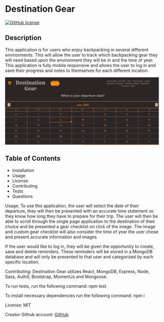 
  # Destination Gear
  [![GitHub license](https://img.shields.io/badge/license-MIT-blue.svg)](https://github.com/tsbolty/destination-gear)
  
  ## Description
  This application is for users who enjoy backpacking in several different environments. This will allow the user to track which backpacking gear they will need based upon the environment they will be in and the time of year. This application is fully mobile responsive and allows the user to log in and save their progress and notes to themselves for each different location.

  ![destination gear photo](./destination-gear-snippet.PNG)

  ## Table of Contents

  * Installation
  * Usage
  * License
  * Contributing
  * Tests
  * Questions
  
  Usage: 
  To use this application, the user will select the date of their departure, they will then be presented with an accurate time statement so they know how long they have to prepare for their trip. The user will then be able to scroll through the single page application to the destination of their choice and be presented a gear checklist on click of the image. The image and custom gear checklist will also consider the time of year the user chose and present accurate information and images.

  If the user would like to log in, they will be given the opportunity to create, save and delete reminders. These reminders will be stored in a MongoDB database and will only be presented to that user and categorized by each specific location.

  Contributing: 
  Destination Gear utilizes React, MongoDB, Express, Node, Sass, Auth0, Bootstrap, MomentJs and Mongoose.
  
  To run tests, run the following command: 
  npm test

  To install necessary dependencies run the following command: npm i
  
  License: 
  MIT
    
  Creator Github account: [GitHub](https://api.github.com/users/tsbolty)
  